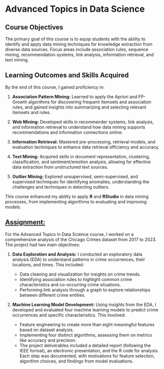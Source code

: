 # Advanced Topics in Data Science

## Course Objectives

The primary goal of this course is to equip students with the ability to identify and apply data mining techniques for knowledge extraction from diverse data sources. Focus areas include association rules, sequence mining, recommendation systems, link analysis, information retrieval, and text mining.

## Learning Outcomes and Skills Acquired

By the end of this course, I gained proficiency in:

1. **Association Pattern Mining:**
Learned to apply the Apriori and FP-Growth algorithms for discovering frequent itemsets and association rules, and gained insights into summarizing and selecting relevant itemsets and rules.

2. **Web Mining:**
Developed skills in recommender systems, link analysis, and information retrieval to understand how data mining supports recommendations and information connections online.

3. **Information Retrieval:**
Mastered pre-processing, retrieval models, and evaluation techniques to enhance data retrieval efficiency and accuracy.

4. **Text Mining:**
Acquired skills in document representation, clustering, classification, and sentiment/emotion analysis, allowing for effective data extraction from unstructured text sources.

5. **Outlier Mining:**
Explored unsupervised, semi-supervised, and supervised techniques for identifying anomalies, understanding the challenges and techniques in detecting outliers.

This course enhanced my ability to apply **R** and **RStudio** in data mining processes, from implementing algorithms to evaluating and improving models.

## [Assignment:](https://github.com/margarida-cardeano-pinheiro/Portfolio/blob/3a03ee846eba92bd7559d7fae3a669bcbeb8c6a9/Next%20Generation%20Sequencing/Assignment%202.pdf)

For the Advanced Topics in Data Science course, I worked on a comprehensive analysis of the Chicago Crimes dataset from 2017 to 2023. The project had two main objectives:

1. **Data Exploration and Analysis:** I conducted an exploratory data analysis (EDA) to understand patterns in crime occurrences, their locations, and times. This included:

   - Data cleaning and visualization for insights on crime trends.
   - Identifying association rules to highlight common crime characteristics and co-occurring crime situations.
   - Performing link analysis through a graph to explore relationships between different crime entities.

2. **Machine Learning Model Development:** Using insights from the EDA, I developed and evaluated four machine learning models to predict crime occurrences and specific characteristics. This involved:

   - Feature engineering to create more than eight meaningful features based on dataset analysis.
   - Implementing four distinct algorithms, assessing them on metrics like accuracy and precision.
   - The project deliverables included a detailed report (following the IEEE format), an electronic presentation, and the R code for analysis. Each step was documented, with motivations for feature selection, algorithm choices, and findings from model evaluations.
